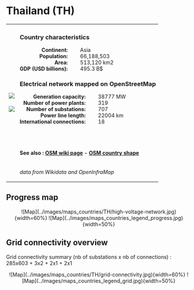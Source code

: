 # Thailand (TH)

<table width="90%">
<tr>
<td>
<img src="http://commons.wikimedia.org/wiki/Special:FilePath/Flag%20of%20Thailand.svg" width="250">
<br><br>
<img src="http://commons.wikimedia.org/wiki/Special:FilePath/Thailand%20%28orthographic%20projection%29.svg" width="250"></td>
<td>
<h3>Country characteristics</h3>
<div style="display: inline-block;text-align:right;margin-right:30px;font-weight: bold;">
Continent:<br>Population:<br>Area:<br>GDP (USD billions):
</div>
<div style="display: inline-block;">
Asia<br>66,188,503<br>513,120 km2<br>495.3 B$
</div>
<h3>Electrical network mapped on OpenStreetMap</h3>
<div style="display: inline-block;text-align:right;margin-right:30px;font-weight: bold;">Generation capacity:<br>
Number of power plants:<br>
Number of substations:<br>
Power line length:<br>
International connections:<br>
</div>
<div style="display: inline-block;">38777 MW<br>
319<br>
707<br>
22004 km<br>
18<br>
</div>

<br><br><h4>See also :
<a href="https://wiki.openstreetmap.org/wiki/Power_networks/Thailand" target="_blank">OSM wiki page</a> -
<a href="https://openstreetmap.org/relation/2067731" target="_blank">OSM country shape</a>
</h4>

<br><i>data from Wikidata and OpenInfraMap</i>
</td>
</tr>
</table>


## Progress map

<center>![Map](../images/maps_countries/TH/high-voltage-network.jpg){width=60%}
![Map](../images/maps_countries_legend_progress.jpg){width=50%}</center>



## Grid connectivity overview

Grid connectivity summary (nb of substations x nb of connections) :<br>285x603 + 3x2 + 2x1 + 2x1

<center>![Map](../images/maps_countries/TH/grid-connectivity.jpg){width=60%}
![Map](../images/maps_countries_legend_grid.jpg){width=50%}</center>

